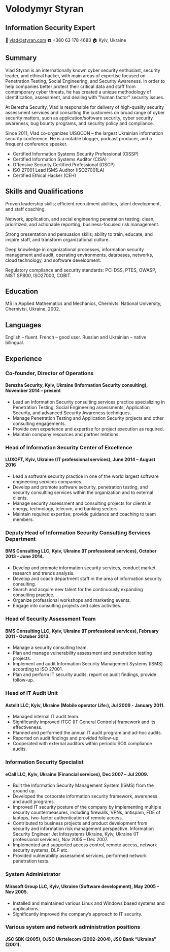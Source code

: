 # Volodymyr Styran
## Information Security Expert
:email: vlad@styran.com :phone: +380 63 178 4683 :house: Kyiv, Ukraine

## Summary
Vlad Styran is an internationally known cyber security enthusiast, security leader, and ethical hacker, with main areas of expertise focused on Penetration Testing, Social Engineering, and Security Awareness. In order to help companies better protect their critical data and staff from contemporary cyber threats, he has created a unique methodology of identification, assessment, and dealing with "human factor" security issues.

At Berezha Security, Vlad is responsible for delivery of high-quality security assessment services and consulting the customers on broad range of cyber security matters, such as application/software security, cyber security awareness, bug bounty programs, and security policy and compliance.

Since 2011, Vlad co-organizes UISGCON – the largest Ukrainian information security conference. He is a notable blogger, podcast producer, and a frequent conference speaker.

- Certified Information Systems Security Professional (CISSP)
- Certified Information Systems Auditor (CISA)
- Offensive Security Certified Professional (OSCP)
- ISO 27001 Lead ISMS Auditor (ISO27001LA)
- Certified Ethical Hacker (CEH)

## Skills and Qualifications
Proven leadership skills; efficient recruitment abilities, talent development, and staff coaching.

Network, application, and social engineering penetration testing; clean, prioritized, and actionable reporting; business-focused risk management.

Strong presentation and persuasion skills; ability to train, educate, and inspire staff, and transform organizational culture.

Deep knowledge in organizational processes, information security management and audit, operating environments, databases, networks, cloud technology, and software development.

Regulatory compliance and security standards: PCI DSS, PTES, OWASP, NIST SP800, ISO27000, COBIT.

## Education
MS in Applied Mathematics and Mechanics, Chernivtsi National University, Chernivtsi, Ukraine, 2002.

## Languages
English – fluent. French – good user. Russian and Ukrainian – native bilingual.

## Experience
### Co-founder, Director of Operations
#### Berezha Security, Kyiv, Ukraine (Information Security consulting), November 2014 – present
- Lead an Information Security consulting services practice specializing in Penetration Testing, Social Engineering assessments, Application Security, and advanced Security Awareness techniques.
- Manage Penetration Testing and Application Security projects and other consulting engagements.
- Provide own experience and expertise for project execution as required.
- Maintain company resources and partner relations.

### Head of Information Security Center of Excellence
#### LUXOFT, Kyiv, Ukraine (IT professional services), June 2014 – August 2016
- Lead a software security practice in one of the world largest software engineering services companies.
- Develop and promote software security, penetration testing, and security consulting services within the organization and to external clients.
- Manage security assessment and consulting projects for clients in energy, technology, telecom, and banking sectors.
- Maintain required expertise; provide guidance and coaching to team members.

### Deputy Head of Information Security Consulting Services Department
#### BMS Consulting LLC, Kyiv, Ukraine (IT professional services), October 2013 - June 2014.
- Develop and promote information security services, conduct market research and trends analysis.
- Develop and coach department staff in the area of information security consulting.
- Search and acquire new talent for the continuously expanding consulting practice.
- Organize professional workshops and marketing events.
- Engage into consulting projects and sales activities.

### Head of Security Assessment Team
#### BMS Consulting LLC, Kyiv, Ukraine (IT professional services), February 2011 - October 2013.
- Manage a security consulting team.
- Plan and manage vulnerability assessment and penetration testing projects.
- Implement and audit Information Security Management Systems (ISMS) according to ISO 27001.
- Plan and perform IT security audits, report on audit findings, provide follow-up.

### Head of IT Audit Unit
#### Astelit LLC, Kyiv, Ukraine (Mobile operator Life:), Jul 2009 - January 2011.
- Managed internal IT audit team.
- Significantly improved ITGC (IT General Controls) framework and its effectiveness.
- Planned and performed the annual IT audit program and ad-hoc audits.
- Reported on audit findings and provided follow-up.
- Cooperated with external auditors within periodic SOX compliance audits. 

### Information Security Specialist
#### eCall LLC, Kyiv, Ukraine (Financial services), Dec 2007 – Jul 2009.
- Built the Information Security Management System (ISMS) from the ground up. 
- Developed the corporate information security framework, awareness and audit programs.
- Improved IT security posture of the company by implementing multiple security countermeasures, including firewalls, VPNs, antispam, FDE of laptops, two-factor authentication of remote access.
- Contributed to business projects and product development from security and information risk management perspective.
Information Security Engineer
Jet Infosystems Ukraine, Kyiv, Ukraine (IT professional services), Nov 2005 – Dec 2007.
- Implemented and supported access control, remote access, network security systems, DLP etc.
- Provided vulnerability assessment services, performed network penetration tests.

### System Administrator
#### Mirasoft Group LLC, Kyiv, Ukraine (Software development), May 2005 – Nov 2005.
- Installed and maintained various Linux and Windows based systems and applications.
- Significantly improved the company’s approach to IT security.

### Various system and network administration positions
#### JSC SBK (2005), OJSC Ukrtelecom (2002-2004), JSC Bank “Ukraina” (2001).